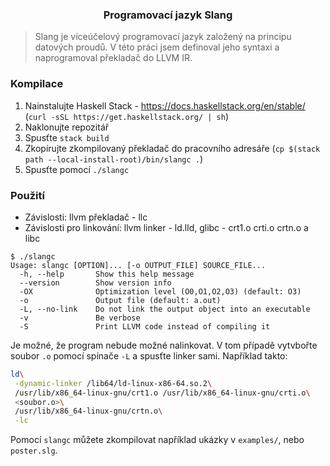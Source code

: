 <h3 align="center">Programovací jazyk Slang</h3>

> Slang je víceúčelový programovací jazyk založený na principu datových proudů.
> V této práci jsem definoval jeho syntaxi a naprogramoval překladač do LLVM IR.

### Kompilace

1. Nainstalujte Haskell Stack - https://docs.haskellstack.org/en/stable/ (`curl -sSL https://get.haskellstack.org/ | sh`)
2. Naklonujte repozitář
3. Spusťte `stack build`
4. Zkopírujte zkompilovaný překladač do pracovního adresáře (`cp $(stack path --local-install-root)/bin/slangc .`)
5. Spusťte pomocí `./slangc`

### Použití

 - Závislosti: llvm překladač - llc
 - Závislosti pro linkování: llvm linker - ld.lld, glibc - crt1.o crti.o crtn.o a libc

```
$ ./slangc
Usage: slangc [OPTION]... [-o OUTPUT_FILE] SOURCE_FILE...
  -h, --help       Show this help message
  --version        Show version info
  -OX              Optimization level (O0,O1,O2,O3) (default: O3)
  -o               Output file (default: a.out)
  -L, --no-link    Do not link the output object into an executable
  -v               Be verbose
  -S               Print LLVM code instead of compiling it
```

Je možné, že program nebude možné nalinkovat. V tom případě vytvbořte soubor `.o` pomocí spínače `-L` a
spusťte linker sami. Například takto:
```bash
ld\
 -dynamic-linker /lib64/ld-linux-x86-64.so.2\
 /usr/lib/x86_64-linux-gnu/crt1.o /usr/lib/x86_64-linux-gnu/crti.o\
 <soubor.o>\
 /usr/lib/x86_64-linux-gnu/crtn.o\
 -lc
```

Pomocí `slangc` můžete zkompilovat například ukázky v `examples/`, nebo `poster.slg`.
